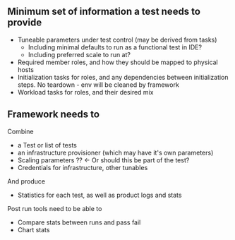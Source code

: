 ## Minimum set of information a test needs to provide
 - Tuneable parameters under test control (may be derived from tasks)
    - Including minimal defaults to run as a functional test in IDE?
    - Including preferred scale to run at?
 - Required member roles, and how they should be mapped to physical hosts
 - Initialization tasks for roles, and any dependencies between initialization steps. No teardown - env will be cleaned by framework
 - Workload tasks for roles, and their desired mix


## Framework needs to 
Combine
 - a Test or list of tests
 - an infrastructure provisioner (which may have it's own parameters)
 - Scaling parameters ?? <- Or should this be part of the test?
 - Credentials for infrastructure, other tunables 
 
And produce
 - Statistics for each test, as well as product logs and stats

Post run tools need to be able to
 - Compare stats between runs and pass fail
 - Chart stats